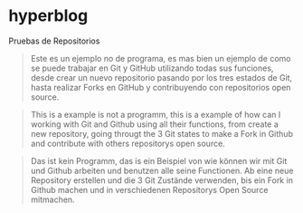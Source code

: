 # hyperblog
Pruebas de Repositorios

> Este es un ejemplo no de programa, es mas bien un ejemplo de como se puede trabajar en Git y GitHub utilizando todas sus funciones, desde crear un nuevo repositorio pasando por los tres estados de Git, hasta realizar Forks en GitHub y contribuyendo con repositorios open source.

> This is a example is not a programm, this is a example of how can I working with Git and Github using all their functions, from create a new repository, going througt the 3 Git states to make a Fork in Github and contribute with others repositorys open source.

> Das ist kein Programm, das is ein Beispiel von wie können wir mit Git und Github arbeiten und benutzen alle seine Functionen. Ab eine neue Repository erstellen und die 3 Git Zustände verwenden, bis ein Fork in Github machen und in verschiedenen Repositorys Open Source mitmachen.

